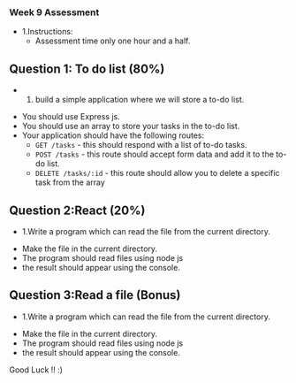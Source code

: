 ### Week 9 Assessment 
* 1.Instructions:
  - Assessment time only one hour and a half.
  
## Question 1: To do list (80%)
* 1. build a simple application where we will store a to-do list.
 - You should use Express js.
 - You should use an array to store your tasks in the to-do list.
 - Your application should have the following routes:
   - `GET /tasks` - this should respond with a list of to-do tasks.
   - `POST /tasks` - this route should accept form data and add it to the to-do list.
   - `DELETE /tasks/:id` - this route should allow you to delete a specific task from the array

## Question 2:React (20%)
* 1.Write a program which can read the file from the current directory.
 - Make the file in the current directory.
 - The program should read files using node js 
 - the result should appear using the console.


## Question 3:Read a file (Bonus)
* 1.Write a program which can read the file from the current directory.
 - Make the file in the current directory.
 - The program should read files using node js 
 - the result should appear using the console.
 
 Good Luck !! :)